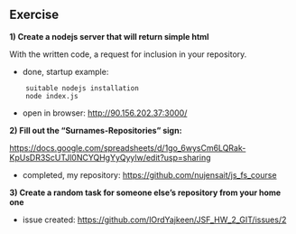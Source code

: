 ## Exercise

**1) Create a nodejs server that will return simple html**

With the written code, a request for inclusion in your repository.

- done, startup example:
```
    suitable nodejs installation
    node index.js
```
+ open in browser:
  http://90.156.202.37:3000/

**2) Fill out the “Surnames-Repositories” sign:**

https://docs.google.com/spreadsheets/d/1go_6wysCm6LQRak-KpUsDR3ScUTJl0NCYQHgYyQyylw/edit?usp=sharing

- completed, my repository: https://github.com/nujensait/js_fs_course

**3) Create a random task for someone else’s repository from your home one**

- issue created: https://github.com/lOrdYajkeen/JSF_HW_2_GIT/issues/2